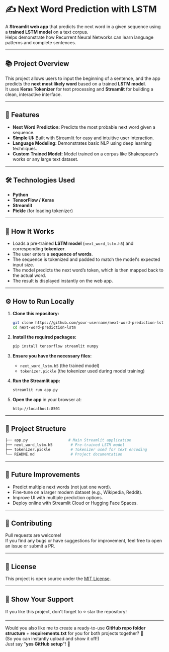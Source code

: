 
# ✍️ Next Word Prediction with LSTM

A **Streamlit web app** that predicts the next word in a given sequence using a **trained LSTM model** on a text corpus.  
Helps demonstrate how Recurrent Neural Networks can learn language patterns and complete sentences.

---

## 📚 Project Overview

This project allows users to input the beginning of a sentence, and the app predicts the **next most likely word** based on a trained **LSTM model**.  
It uses **Keras Tokenizer** for text processing and **Streamlit** for building a clean, interactive interface.

---

## 🚀 Features

- **Next Word Prediction:** Predicts the most probable next word given a sequence.
- **Simple UI:** Built with Streamlit for easy and intuitive user interaction.
- **Language Modeling:** Demonstrates basic NLP using deep learning techniques.
- **Custom Trained Model:** Model trained on a corpus like Shakespeare’s works or any large text dataset.

---

## 🛠️ Technologies Used

- **Python**
- **TensorFlow / Keras**
- **Streamlit**
- **Pickle** (for loading tokenizer)

---

## 🧠 How It Works

- Loads a pre-trained **LSTM model** (`next_word_lstm.h5`) and corresponding **tokenizer**.
- The user enters a **sequence of words**.
- The sequence is tokenized and padded to match the model's expected input size.
- The model predicts the next word’s token, which is then mapped back to the actual word.
- The result is displayed instantly on the web app.

---

## ⚙️ How to Run Locally

1. **Clone this repository:**
   ```bash
   git clone https://github.com/your-username/next-word-prediction-lstm.git
   cd next-word-prediction-lstm
   ```

2. **Install the required packages:**
   ```bash
   pip install tensorflow streamlit numpy
   ```

3. **Ensure you have the necessary files:**
   - `next_word_lstm.h5` (the trained model)
   - `tokenizer.pickle` (the tokenizer used during model training)

4. **Run the Streamlit app:**
   ```bash
   streamlit run app.py
   ```

5. **Open the app** in your browser at:
   ```
   http://localhost:8501
   ```

---

## 📂 Project Structure

```bash
├── app.py                  # Main Streamlit application
├── next_word_lstm.h5        # Pre-trained LSTM model
├── tokenizer.pickle         # Tokenizer used for text encoding
└── README.md                # Project documentation
```

---

## 📢 Future Improvements

- Predict multiple next words (not just one word).
- Fine-tune on a larger modern dataset (e.g., Wikipedia, Reddit).
- Improve UI with multiple prediction options.
- Deploy online with Streamlit Cloud or Hugging Face Spaces.

---

## 🤝 Contributing

Pull requests are welcome!  
If you find any bugs or have suggestions for improvement, feel free to open an issue or submit a PR.

---

## 📜 License

This project is open source under the [MIT License](LICENSE).

---

## 🌟 Show Your Support

If you like this project, don't forget to ⭐ star the repository!

---

Would you also like me to create a ready-to-use **GitHub repo folder structure** + **requirements.txt** for you for both projects together? 🚀  
(So you can instantly upload and show it off!)  
Just say "**yes GitHub setup**"! 🎯

